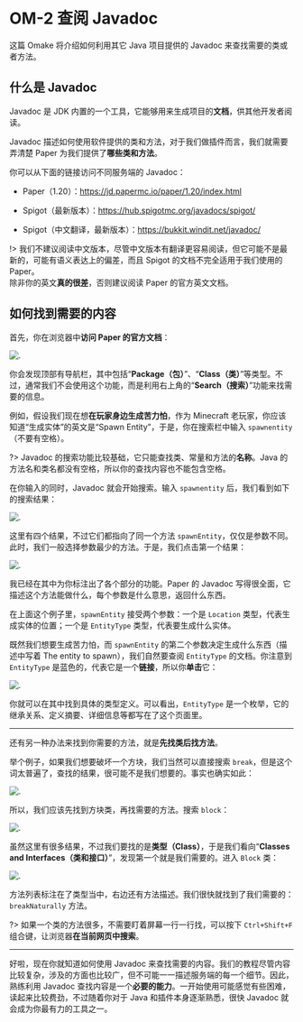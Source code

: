 # OM-2 查阅 Javadoc

这篇 Omake 将介绍如何利用其它 Java 项目提供的 Javadoc 来查找需要的类或者方法。

## 什么是 Javadoc

Javadoc 是 JDK 内置的一个工具，它能够用来生成项目的**文档**，供其他开发者阅读。

Javadoc 描述如何使用软件提供的类和方法，对于我们做插件而言，我们就需要弄清楚 Paper 为我们提供了**哪些类和方法**。

你可以从下面的链接访问不同服务端的 Javadoc：

- Paper（1.20）：<https://jd.papermc.io/paper/1.20/index.html>

- Spigot（最新版本）：<https://hub.spigotmc.org/javadocs/spigot/>

- Spigot（中文翻译，最新版本）：<https://bukkit.windit.net/javadoc/>

!> 我们不建议阅读中文版本，尽管中文版本有翻译更容易阅读，但它可能不是最新的，可能有语义表达上的偏差，而且 Spigot 的文档不完全适用于我们使用的 Paper。<br/>除非你的英文**真的很差**，否则建议阅读 Paper 的官方英文文档。

## 如何找到需要的内容

首先，你在浏览器中**访问 Paper 的官方文档**：

![.](https://s2.loli.net/2023/12/29/26jILKJxD9kB8UA.png)

你会发现顶部有导航栏，其中包括“**Package（包）**”、“**Class（类）**”等类型。不过，通常我们不会使用这个功能，而是利用右上角的“**Search（搜索）**”功能来找需要的信息。

例如，假设我们现在想**在玩家身边生成苦力怕**，作为 Minecraft 老玩家，你应该知道“生成实体”的英文是“Spawn Entity”，于是，你在搜索栏中输入 `spawnentity`（不要有空格）。

?> Javadoc 的搜索功能比较基础，它只能查找类、常量和方法的**名称**。Java 的方法名和类名都没有空格，所以你的查找内容也不能包含空格。

在你输入的同时，Javadoc 就会开始搜索。输入 `spawnentity` 后，我们看到如下的搜索结果：

![.](https://s2.loli.net/2023/12/29/iJ62LpGXutk4dWm.png)

这里有四个结果，不过它们都指向了同一个方法 `spawnEntity`，仅仅是参数不同。此时，我们一般选择参数最少的方法。于是，我们点击第一个结果：

![.](https://s2.loli.net/2023/12/29/e5wdpV3tIlM8HzL.png)

我已经在其中为你标注出了各个部分的功能。Paper 的 Javadoc 写得很全面，它描述这个方法能做什么，每个参数是什么意思，返回什么东西。

在上面这个例子里，`spawnEntity` 接受两个参数：一个是 `Location` 类型，代表生成实体的位置；一个是 `EntityType` 类型，代表要生成什么实体。

既然我们想要生成苦力怕，而 `spawnEntity` 的第二个参数决定生成什么东西（描述中写着 The entity to spawn），我们自然要查阅 `EntityType` 的文档。你注意到 `EntityType` 是蓝色的，代表它是一个**链接**，所以你**单击**它：

![.](https://s2.loli.net/2023/12/29/uyUiX5YFJjTA1Pg.png)

你就可以在其中找到具体的类型定义。可以看出，`EntityType` 是一个枚举，它的继承关系、定义摘要、详细信息等都写在了这个页面里。

---

还有另一种办法来找到你需要的方法，就是**先找类后找方法**。

举个例子，如果我们想要破坏一个方块，我们当然可以直接搜索 `break`，但是这个词太普遍了，查找的结果，很可能不是我们想要的。事实也确实如此：

![.](https://s2.loli.net/2023/12/30/g6tRW8x3Ai5aFEO.png)

所以，我们应该先找到方块类，再找需要的方法。搜索 `block`：

![.](https://s2.loli.net/2023/12/30/pvjEyFbOQfSAdN5.png)

虽然这里有很多结果，不过我们要找的是**类型（Class）**，于是我们看向“**Classes and Interfaces（类和接口）**”，发现第一个就是我们需要的。进入 `Block` 类：

![.](https://s2.loli.net/2023/12/30/Hidh7LN462eKRsp.png)

方法列表标注在了类型当中，右边还有方法描述。我们很快就找到了我们需要的：`breakNaturally` 方法。

?> 如果一个类的方法很多，不需要盯着屏幕一行一行找，可以按下 `Ctrl+Shift+F` 组合键，让浏览器**在当前网页中搜索**。

---

好啦，现在你就知道如何使用 Javadoc 来查找需要的内容。我们的教程尽管内容比较复杂，涉及的方面也比较广，但不可能一一描述服务端的每一个细节。因此，熟练利用 Javadoc 查找内容是一个**必要的能力**。一开始使用可能感觉有些困难，读起来比较费劲，不过随着你对于 Java 和插件本身逐渐熟悉，很快 Javadoc 就会成为你最有力的工具之一。
